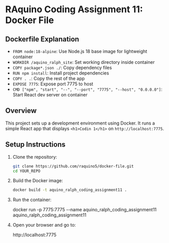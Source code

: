 # RAquino Coding Assignment 11: Docker File

## Dockerfile Explanation
- `FROM node:18-alpine`: Use Node.js 18 base image for lightweight container
- `WORKDIR /aquino_ralph_site`: Set working directory inside container
- `COPY package*.json ./`: Copy dependency files
- `RUN npm install`: Install project dependencies
- `COPY . .`: Copy the rest of the app
- `EXPOSE 7775`: Expose port 7775 to host
- `CMD ["npm", "start", "--", "--port", "7775", "--host", "0.0.0.0"]`: Start React dev server on container


## Overview
This project sets up a development environment using Docker.
It runs a simple React app that displays `<h1>Codin 1</h1>` on `http://localhost:7775`.

## Setup Instructions
1. Clone the repository:
   ```bash
   git clone https://github.com/raquino5/docker-file.git
   cd YOUR_REPO

2. Build the Docker image:
   ```bash
   docker build -t aquino_ralph_coding_assignment11 .

3. Run the container:

    docker run -p 7775:7775 --name aquino_ralph_coding_assignment11 aquino_ralph_coding_assignment11

4. Open your browser and go to:

    http://localhost:7775